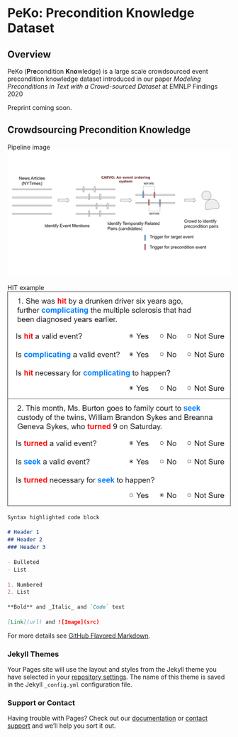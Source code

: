 # PeKo: Precondition Knowledge Dataset

## Overview
PeKo (**P**r**e**condition **K**n**o**wledge) is a large scale crowdsourced event precondition knowledge dataset introduced in our paper _Modeling Preconditions in Text with a Crowd-sourced Dataset_ at EMNLP Findings 2020 

Preprint coming soon.

## Crowdsourcing Precondition Knowledge

Pipeline image
![Crowdsourcing Task](images/crowdsourcing.svg)

HIT example
![HIT example](images/mturk_example.png)

```markdown
Syntax highlighted code block

# Header 1
## Header 2
### Header 3

- Bulleted
- List

1. Numbered
2. List

**Bold** and _Italic_ and `Code` text

[Link](url) and ![Image](src)
```

For more details see [GitHub Flavored Markdown](https://guides.github.com/features/mastering-markdown/).

### Jekyll Themes

Your Pages site will use the layout and styles from the Jekyll theme you have selected in your [repository settings](https://github.com/StonyBrookNLP/PeKo/settings). The name of this theme is saved in the Jekyll `_config.yml` configuration file.

### Support or Contact

Having trouble with Pages? Check out our [documentation](https://docs.github.com/categories/github-pages-basics/) or [contact support](https://github.com/contact) and we’ll help you sort it out.
